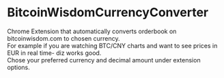 BitcoinWisdomCurrencyConverter
====================

Chrome Extension that automatically converts orderbook on bitcoinwisdom.com to chosen currency.  
For example if you are watching BTC/CNY charts and want to see prices in EUR in real time- diz works good.  
Chose your preferred currency and decimal amount under extension options.  
